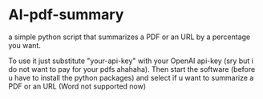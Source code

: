 # AI-pdf-summary
a simple python script that summarizes a PDF or an URL by a percentage you want.

To use it just substitute "your-api-key" with your OpenAI api-key (sry but i do not want to pay for your pdfs ahahaha).
Then start the software (before u have to install the python packages) and select if u want to summarize a PDF or an URL (Word not supported now)
